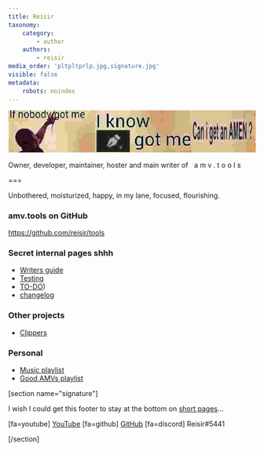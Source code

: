 ```yaml
---
title: Reisir
taxonomy:
    category:
        - author
    authors:
        - reisir
media_order: 'pltpltprlp.jpg,signature.jpg'
visible: false
metadata:
    robots: noindex
---
```


![](signature.jpg)

Owner, developer, maintainer, hoster and main writer of <span style="letter-spacing: 4px; padding: 0 .5rem; ">amv.tools</span>

===

Unbothered, moisturized, happy, in my lane, focused, flourishing.

### amv.tools on GitHub

https://github.com/reisir/tools

### Secret internal pages shhh

* [Writers guide](/writers-guide)
* [Testing](/testing)
* [TO-DO](/todo))
* [changelog](/changelog)

### Other projects

* [Clippers](https://clippers.amv.tools/)

### Personal

* [Music playlist](https://www.youtube.com/playlist?list=PLw7nHTB6FiG8TAMELwKsBIYgkUguU00OA)
* [Good AMVs playlist](https://www.youtube.com/playlist?list=PLw7nHTB6FiG9FtVNTn-2TubI2KfjHk4RM)

[section name="signature"]

I wish I could get this footer to stay at the bottom on [short pages](/vegas-pro)...

[fa=youtube] [YouTube](https://www.youtube.com/@Reseptivaras) [fa=github] [GitHub](https://github.com/reisir) [fa=discord] Reisir#5441

[/section]